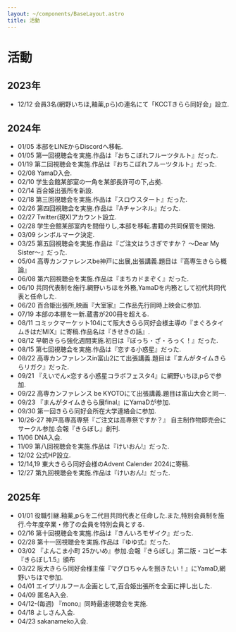 ```yaml
---
layout: ~/components/BaseLayout.astro
title: 活動
---
```


# 活動

## 2023年 
- 12/12 会員3名(網野いちほ,釉薬,pら)の連名にて「KCCTきらら同好会」設立.
## 2024年
- 01/05 本部をLINEからDiscordへ移転.
- 01/05 第一回視聴会を実施.作品は『おちこぼれフルーツタルト』だった.
- 01/19 第二回視聴会を実施.作品は『おちこぼれフルーツタルト』だった.
- 02/08 YamaD入会.
- 02/10 学生会館某部室の一角を某部長許可の下,占拠.
- 02/14 百合姫出張所を新設.
- 02/18 第三回視聴会を実施.作品は『スロウスタート』だった.
- 02/26 第四回視聴会を実施.作品は『Aチャンネル』だった.
- 02/27 Twitter(現X)アカウント設立.
- 02/28 学生会館某部室内を間借りし,本部を移転.書籍の共同保管を開始.
- 03/09 シンボルマーク決定.
- 03/25 第五回視聴会を実施.作品は『ご注文はうさぎですか？ ～Dear My Sister～』だった.
- 05/04 高専カンファレンスbe神戸に出展,出張講義.題目は『高専生きらら概論』
- 06/08 第六回視聴会を実施.作品は『まちカドまぞく』だった.
- 06/10 共同代表制を施行.網野いちほを外務,YamaDを内務として初代共同代表と任命した.
- 06/20 百合姫出張所,映画『大室家』二作品先行同時上映会に参加.
- 07/19 本部の本棚を一新.蔵書が200冊を超える.
- 08/11 コミックマーケット104にて阪大きらら同好会様主導の『まぐろタイムきはだMIX』に寄稿.作品名は『きせきの話』.
- 08/12 早朝きらら強化週間実施.初日は『ぼっち・ざ・ろっく！』だった.
- 08/15 第七回視聴会を実施.作品は『恋する小惑星』だった.
- 08/22 高専カンファレンスin富山2にて出張講義.題目は『まんがタイムきららリガク』だった.
- 09/21 『えいでん×恋する小惑星コラボフェスタ4』に網野いちほ,pらで参加.
- 09/22 高専カンファレンス be KYOTOにて出張講義.題目は富山大会と同一.
- 09/23 『まんがタイムきらら展final』にYamaDが参加.
- 09/30 第一回きらら同好会所在大学連絡会に参加.
- 10/26-27 神戸高専高専祭『ご注文は高専祭ですか？』 自主制作物即売会にサークル参加.会報『きらぼし』創刊.
- 11/06 DNA入会.
- 11/09 第八回視聴会を実施.作品は『けいおん!』だった.
- 12/02 公式HP設立.
- 12/14,19 東大きらら同好会様のAdvent Calender 2024に寄稿.
- 12/27 第九回視聴会を実施.作品は『けいおん!』だった.
## 2025年
- 01/01 役職引継.釉薬,pらを二代目共同代表と任命した.また,特別会員制を施行.今年度卒業・修了の会員を特別会員とする.
- 02/16 第十回視聴会を実施.作品は『きんいろモザイク』だった.
- 02/28 第十一回視聴会を実施.作品は『ゆゆ式』だった.
- 03/02 『よんこま小町 25かいめ』参加.会報『きらぼし』第二版・コピー本『きらぼし1.5』頒布
- 03/22 阪大きらら同好会様主催『マグロちゃんを捌きたい！』にYamaD,網野いちほで参加.
- 04/01 エイプリルフール企画として,百合姫出張所を全面に押し出した.
- 04/09 匿名A入会.
- 04/12-(毎週) 『mono』同時最速視聴会を実施.
- 04/18 よしさん入会.
- 04/23 sakanameko入会.
